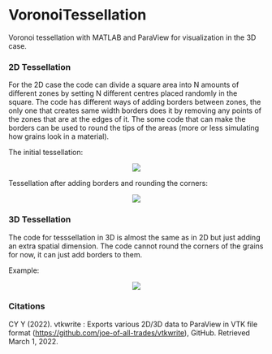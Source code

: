 # VoronoiTessellation
Voronoi tessellation with MATLAB and ParaView for visualization in the 3D case.
### 2D Tessellation
For the 2D case the code can divide a square area into N amounts of different zones by setting N different centres placed randomly in the square. The code has different ways of adding borders between zones, the only one that creates same width borders does it by removing any points of the zones that are at the edges of it. The some code that can make the borders can be used to round the tips of the areas (more or less simulating how grains look in a material).

The initial tessellation:

<p align=center>
<img src="https://user-images.githubusercontent.com/26636053/156362857-9758e2db-86be-4af0-bace-15d060a76ba7.png">
</p>

Tessellation after adding borders and rounding the corners:

<p align=center>
<img src="https://user-images.githubusercontent.com/26636053/156363124-7ff4f2b9-d275-4d28-a6f5-4790d8e8821a.png">
</p>

### 3D Tessellation
The code for tesssellation in 3D is almost the same as in 2D but just adding an extra spatial dimension. The code cannot round the corners of the grains for now, it can just add borders to them.

Example:

<p align=center>
<img src="https://user-images.githubusercontent.com/26636053/156364779-72fc0930-7ed1-46c8-83fb-4a78bb2cfd40.png">
</p>
  
### Citations
CY Y (2022). vtkwrite : Exports various 2D/3D data to ParaView in VTK file format (https://github.com/joe-of-all-trades/vtkwrite), GitHub. Retrieved March 1, 2022.
